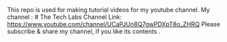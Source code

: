 This repo is used for making tutorial videos for my youtube channel.
My channel : # The Tech Labs
Channel Link: https://www.youtube.com/channel/UCaPJUn8Q7gwPDXpT8o_ZHRQ
Please subscribe & share my channel, if you like its contents .
